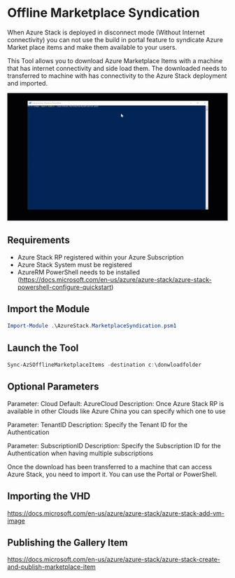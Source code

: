 # Offline Marketplace Syndication

When Azure Stack is deployed in disconnect mode (Without Internet connectivity) you can
not use the build in portal feature to syndicate Azure Market place items and make them
available to your users.

This Tool allows you to download Azure Marketplace Items with a machine that has internet connectivity and side load them.
The downloaded needs to transferred to machine with has connectivity to the Azure Stack deployment and imported.

![](demosyndicate.gif)

## Requirements

- Azure Stack RP registered within your Azure Subscription
- Azure Stack System must be registered
- AzureRM PowerShell needs to be installed
(https://docs.microsoft.com/en-us/azure/azure-stack/azure-stack-powershell-configure-quickstart)


## Import the Module
```powershell
Import-Module .\AzureStack.MarketplaceSyndication.psm1
```


## Launch the Tool
```powershell
Sync-AzSOfflineMarketplaceItems -destination c:\donwloadfolder
```

## Optional Parameters

Parameter: Cloud
Default: AzureCloud
Description: Once Azure Stack RP is available in other Clouds like Azure China you can specify which one to use

Parameter: TenantID
Description: Specify the Tenant ID for the Authentication

Parameter: SubscriptionID
Description: Specify the Subscription ID for the Authentication when having multiple subscriptions

Once the download has been transferred to a machine that can access Azure Stack, you need to import it.
You can use the Portal or PowerShell.

## Importing the VHD

https://docs.microsoft.com/en-us/azure/azure-stack/azure-stack-add-vm-image

## Publishing the Gallery Item

https://docs.microsoft.com/en-us/azure/azure-stack/azure-stack-create-and-publish-marketplace-item
